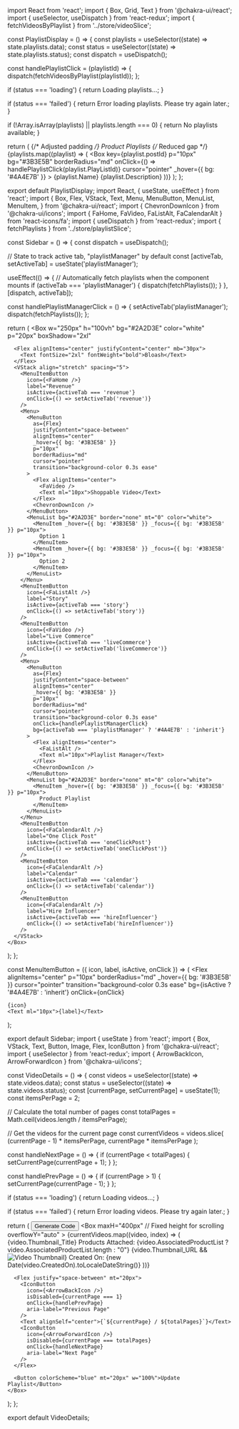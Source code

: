 import React from 'react';
import { Box, Grid, Text } from '@chakra-ui/react';
import { useSelector, useDispatch } from 'react-redux';
import { fetchVideosByPlaylist } from '../store/videoSlice';

const PlaylistDisplay = () => {
  const playlists = useSelector((state) => state.playlists.data);
  const status = useSelector((state) => state.playlists.status);
  const dispatch = useDispatch();

  const handlePlaylistClick = (playlistId) => {
    dispatch(fetchVideosByPlaylist(playlistId));
  };

  if (status === 'loading') {
    return <Text>Loading playlists...</Text>;
  }

  if (status === 'failed') {
    return <Text>Error loading playlists. Please try again later.</Text>;
  }

  if (!Array.isArray(playlists) || playlists.length === 0) {
    return <Text>No playlists available</Text>;
  }

  return (
    <Box p="10px" bg="#2A2D3E" color="white"> {/* Adjusted padding */}
      <Text fontSize="xl" mb="10px">Product Playlists</Text>
      <Grid templateColumns="repeat(3, 1fr)" gap="10px"> {/* Reduced gap */}
        {playlists.map((playlist) => (
          <Box
            key={playlist.postId}
            p="10px"
            bg="#3B3E5B"
            borderRadius="md"
            onClick={() => handlePlaylistClick(playlist.PlayListId)}
            cursor="pointer"
            _hover={{ bg: '#4A4E7B' }}
          >
            <Text fontWeight="bold">{playlist.Name}</Text>
            <Text>{playlist.Description}</Text>
          </Box>
        ))}
      </Grid>
    </Box>
  );
};

export default PlaylistDisplay;
import React, { useState, useEffect } from 'react';
import {
  Box,
  Flex,
  VStack,
  Text,
  Menu,
  MenuButton,
  MenuList,
  MenuItem,
} from '@chakra-ui/react';
import { ChevronDownIcon } from '@chakra-ui/icons';
import { FaHome, FaVideo, FaListAlt, FaCalendarAlt } from 'react-icons/fa';
import { useDispatch } from 'react-redux';
import { fetchPlaylists } from '../store/playlistSlice';

const Sidebar = () => {
  const dispatch = useDispatch();
  
  // State to track active tab, "playlistManager" by default
  const [activeTab, setActiveTab] = useState('playlistManager');

  useEffect(() => {
    // Automatically fetch playlists when the component mounts
    if (activeTab === 'playlistManager') {
      dispatch(fetchPlaylists());
    }
  }, [dispatch, activeTab]);

  const handlePlaylistManagerClick = () => {
    setActiveTab('playlistManager');
    dispatch(fetchPlaylists());
  };

  return (
    <Box
    w="250px"
    h="100vh"
    bg="#2A2D3E"
    color="white"
    p="20px"
    boxShadow="2xl"
  >
  
      <Flex alignItems="center" justifyContent="center" mb="30px">
        <Text fontSize="2xl" fontWeight="bold">Bloash</Text>
      </Flex>
      <VStack align="stretch" spacing="5">
        <MenuItemButton 
          icon={<FaHome />} 
          label="Revenue" 
          isActive={activeTab === 'revenue'}
          onClick={() => setActiveTab('revenue')}
        />
        <Menu>
          <MenuButton
            as={Flex}
            justifyContent="space-between"
            alignItems="center"
            _hover={{ bg: '#3B3E5B' }}
            p="10px"
            borderRadius="md"
            cursor="pointer"
            transition="background-color 0.3s ease"
          >
            <Flex alignItems="center">
              <FaVideo />
              <Text ml="10px">Shoppable Video</Text>
            </Flex>
            <ChevronDownIcon />
          </MenuButton>
          <MenuList bg="#2A2D3E" border="none" mt="0" color="white">
            <MenuItem _hover={{ bg: '#3B3E5B' }} _focus={{ bg: '#3B3E5B' }} p="10px">
              Option 1
            </MenuItem>
            <MenuItem _hover={{ bg: '#3B3E5B' }} _focus={{ bg: '#3B3E5B' }} p="10px">
              Option 2
            </MenuItem>
          </MenuList>
        </Menu>
        <MenuItemButton 
          icon={<FaListAlt />} 
          label="Story" 
          isActive={activeTab === 'story'}
          onClick={() => setActiveTab('story')}
        />
        <MenuItemButton 
          icon={<FaVideo />} 
          label="Live Commerce" 
          isActive={activeTab === 'liveCommerce'}
          onClick={() => setActiveTab('liveCommerce')}
        />
        <Menu>
          <MenuButton
            as={Flex}
            justifyContent="space-between"
            alignItems="center"
            _hover={{ bg: '#3B3E5B' }}
            p="10px"
            borderRadius="md"
            cursor="pointer"
            transition="background-color 0.3s ease"
            onClick={handlePlaylistManagerClick}
            bg={activeTab === 'playlistManager' ? '#4A4E7B' : 'inherit'}
          >
            <Flex alignItems="center">
              <FaListAlt />
              <Text ml="10px">Playlist Manager</Text>
            </Flex>
            <ChevronDownIcon />
          </MenuButton>
          <MenuList bg="#2A2D3E" border="none" mt="0" color="white">
            <MenuItem _hover={{ bg: '#3B3E5B' }} _focus={{ bg: '#3B3E5B' }} p="10px">
              Product Playlist
            </MenuItem>
          </MenuList>
        </Menu>
        <MenuItemButton 
          icon={<FaCalendarAlt />} 
          label="One Click Post" 
          isActive={activeTab === 'oneClickPost'}
          onClick={() => setActiveTab('oneClickPost')}
        />
        <MenuItemButton 
          icon={<FaCalendarAlt />} 
          label="Calendar" 
          isActive={activeTab === 'calendar'}
          onClick={() => setActiveTab('calendar')}
        />
        <MenuItemButton 
          icon={<FaCalendarAlt />} 
          label="Hire Influencer" 
          isActive={activeTab === 'hireInfluencer'}
          onClick={() => setActiveTab('hireInfluencer')}
        />
      </VStack>
    </Box>
  );
};

const MenuItemButton = ({ icon, label, isActive, onClick }) => (
  <Flex
    alignItems="center"
    p="10px"
    borderRadius="md"
    _hover={{ bg: '#3B3E5B' }}
    cursor="pointer"
    transition="background-color 0.3s ease"
    bg={isActive ? '#4A4E7B' : 'inherit'}
    onClick={onClick}
  >
    {icon}
    <Text ml="10px">{label}</Text>
  </Flex>
);

export default Sidebar;
import { useState } from 'react';
import { Box, VStack, Text, Button, Image, Flex, IconButton } from '@chakra-ui/react';
import { useSelector } from 'react-redux';
import { ArrowBackIcon, ArrowForwardIcon } from '@chakra-ui/icons';

const VideoDetails = () => {
  const videos = useSelector((state) => state.videos.data);
  const status = useSelector((state) => state.videos.status);
  const [currentPage, setCurrentPage] = useState(1);
  const itemsPerPage = 2;

  // Calculate the total number of pages
  const totalPages = Math.ceil(videos.length / itemsPerPage);

  // Get the videos for the current page
  const currentVideos = videos.slice(
    (currentPage - 1) * itemsPerPage,
    currentPage * itemsPerPage
  );

  const handleNextPage = () => {
    if (currentPage < totalPages) {
      setCurrentPage(currentPage + 1);
    }
  };

  const handlePrevPage = () => {
    if (currentPage > 1) {
      setCurrentPage(currentPage - 1);
    }
  };

  if (status === 'loading') {
    return <Text>Loading videos...</Text>;
  }

  if (status === 'failed') {
    return <Text>Error loading videos. Please try again later.</Text>;
  }

  return (
    <Box w="350px" p="20px" bg="#2A2D3E" color="white" borderRadius="md">
      <Button colorScheme="blue" mb="20px" w="100%">Generate Code</Button>
      <Box
        maxH="400px" // Fixed height for scrolling
        overflowY="auto"
      >
        <VStack spacing="15px" align="stretch">
          {currentVideos.map((video, index) => (
            <Box key={index} p="10px" bg="#3B3E5B" borderRadius="md">
              <Text fontSize="md" fontWeight="bold">{video.Thumbnail_Title}</Text>
              <Text>Products Attached: {video.AssociatedProductList ? video.AssociatedProductList.length : "0"}</Text>
              {video.Thumbnail_URL && <Image src={video.Thumbnail_URL} alt="Video Thumbnail" borderRadius="md" mt="10px" />}
              <Text mt="5px" fontSize="sm">Created On: {new Date(video.CreatedOn).toLocaleDateString()}</Text>
            </Box>
          ))}
        </VStack>
      </Box>

      <Flex justify="space-between" mt="20px">
        <IconButton
          icon={<ArrowBackIcon />}
          isDisabled={currentPage === 1}
          onClick={handlePrevPage}
          aria-label="Previous Page"
        />
        <Text alignSelf="center">{`${currentPage} / ${totalPages}`}</Text>
        <IconButton
          icon={<ArrowForwardIcon />}
          isDisabled={currentPage === totalPages}
          onClick={handleNextPage}
          aria-label="Next Page"
        />
      </Flex>

      <Button colorScheme="blue" mt="20px" w="100%">Update Playlist</Button>
    </Box>
  );
};

export default VideoDetails;